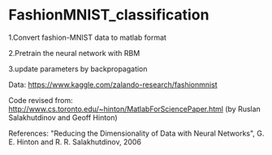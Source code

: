 # FashionMNIST_classification
1.Convert fashion-MNIST data to matlab format

2.Pretrain the neural network with RBM

3.update parameters by backpropagation


Data: 
https://www.kaggle.com/zalando-research/fashionmnist

Code revised from:
http://www.cs.toronto.edu/~hinton/MatlabForSciencePaper.html (by Ruslan Salakhutdinov and Geoff Hinton)

References:
"Reducing the Dimensionality of Data with Neural Networks", G. E. Hinton and R. R. Salakhutdinov, 2006
